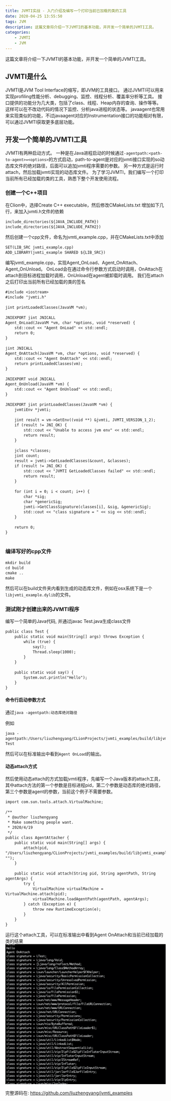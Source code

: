 ```yaml
---
title: JVMTI实战 - 入门介绍及编写一个打印当前已加载的类的工具
date: 2020-04-25 13:55:50
tags: JVM
description: 这篇文章将介绍一下JVMTI的基本功能，并开发一个简单的JVMTI工具。
categories:
    - JVMTI
    - JVM
---
```


这篇文章将介绍一下JVMTI的基本功能，并开发一个简单的JVMTI工具。

<!-- more -->

## JVMTI是什么

JVMTI是JVM Tool Interface的缩写，即JVM的工具接口。
通过JVMTI可以用来实现profiling性能分析、debugging、监控、线程分析、覆盖率分析等工具。
接口提供的功能分为几大类，包括了class、线程、Heap内存的查询、操作等等。
这样可以在不改动代码的情况下监控、分析java进程的状态等。
javaagent也常用来实现类似的功能，不过javaagent对应的Instrumentation接口的功能相对有限，可以通过JVMTI获取更多底层功能。

## 开发一个简单的JVMTI工具

JVMTI有两种启动方式。
一种是在Java进程启动的时候通过`-agentpath:<path-to-agent>=<options>`的方式启动，path-to-agent是对应的jvmti接口实现的so动态库文件的绝对路径，后面可以追加jvmti程序需要的参数。
另一种方式是运行时attach，然后加载jvmti实现的动态库文件。
为了学习JVMTI，我们编写一个打印当前所有已经加载的类的工具，熟悉下整个开发使用流程。

### 创建一个C++项目

在Clion中，选择Create C++ executable，然后修改CMakeLists.txt
增加如下几行，来加入jvmti.h文件的依赖

```
include_directories(${JAVA_INCLUDE_PATH})
include_directories(${JAVA_INCLUDE_PATH2})
```

然后创建一个cpp文件，命名为jvmti_example.cpp，并在CMakeLists.txt中添加
```
SET(LIB_SRC jvmti_example.cpp)
ADD_LIBRARY(jvmti_example SHARED ${LIB_SRC})
```

编写jvmti_example.cpp，实现Agent_OnLoad、Agent_OnAttach、Agent_OnUnload。
OnLoad会在通过命令行参数方式启动时调用，OnAttach在attach到目标进程加载时调用，OnUnload在agent被卸载时调用。
我们在attach之后打印出当前所有已经加载的类的签名

```
#include <iostream>
#include "jvmti.h"

jint printLoadedClasses(JavaVM *vm);

JNIEXPORT jint JNICALL
Agent_OnLoad(JavaVM *vm, char *options, void *reserved) {
    std::cout << "Agent OnLoad" << std::endl;
    return 0;
}

jint JNICALL
Agent_OnAttach(JavaVM *vm, char *options, void *reserved) {
    std::cout << "Agent OnAttach" << std::endl;
    return printLoadedClasses(vm);
}

JNIEXPORT void JNICALL
Agent_OnUnload(JavaVM *vm) {
    std::cout << "Agent OnUnload" << std::endl;
}

JNIEXPORT jint printLoadedClasses(JavaVM *vm) {
    jvmtiEnv *jvmti;

    jint result = vm->GetEnv((void **) &jvmti, JVMTI_VERSION_1_2);
    if (result != JNI_OK) {
        std::cout << "Unable to access jvm env" << std::endl;
        return result;
    }

    jclass *classes;
    jint count;
    result = jvmti->GetLoadedClasses(&count, &classes);
    if (result != JNI_OK) {
        std::cout << "JVMTI GetLoadedClasses failed" << std::endl;
        return result;
    }

    for (int i = 0; i < count; i++) {
        char *sig;
        char *genericSig;
        jvmti->GetClassSignature(classes[i], &sig, &genericSig);
        std::cout << "class signature = " << sig << std::endl;
    }

    return 0;
}


```

### 编译写好的cpp文件

```
mkdir build
cd build
cmake ..
make
```
然后可以在build文件夹内看到生成的动态库文件，例如在osx系统下是一个`libjvmti_example.dylib`的文件。

### 测试刚才创建出来的JVMTI程序

编写一个简单的Java代码, 并通过javac Test.java生成class文件
```
public class Test {
    public static void main(String[] args) throws Exception {
        while (true) {
            say();
            Thread.sleep(1000);
        }
    }

    public static void say() {
        System.out.println("Hello");
    }
}
```

#### 命令行启动参数方式

通过`java -agentpath:动态库绝对路径`

例如

```
java -agentpath:/Users/liuzhengyang/CLionProjects/jvmti_examples/build/libjvmti_example.dylib Test
```

然后可以在标准输出中看到`Agent OnLoad`的输出。

#### 动态attach方式

然后使用动态attach的方式加载jvmti程序，先编写一个Java版本的attach工具，其中attach方法的第一个参数是目标进程pid，第二个参数是动态库的绝对路径，第三个参数是agent的参数，当前这个例子不需要参数。

```
import com.sun.tools.attach.VirtualMachine;

/**
 * @author liuzhengyang
 * Make something people want.
 * 2020/4/19
 */
public class AgentAttacher {
    public static void main(String[] args) {
        attach(pid, "/Users/liuzhengyang/CLionProjects/jvmti_examples/build/libjvmti_example.dylib", "");
    }

    public static void attach(String pid, String agentPath, String agentArgs) {
        try {
            VirtualMachine virtualMachine = VirtualMachine.attach(pid);
            virtualMachine.loadAgentPath(agentPath, agentArgs);
        } catch (Exception e) {
            throw new RuntimeException(e);
        }
    }
}
```

运行这个attach工具，可以在标准输出中看到Agent OnAttach和当前已经加载的类的结果
![jvmti_attach_output](/images/jvmti_attach_output.png)

完整源码在: https://github.com/liuzhengyang/jvmti_examples
